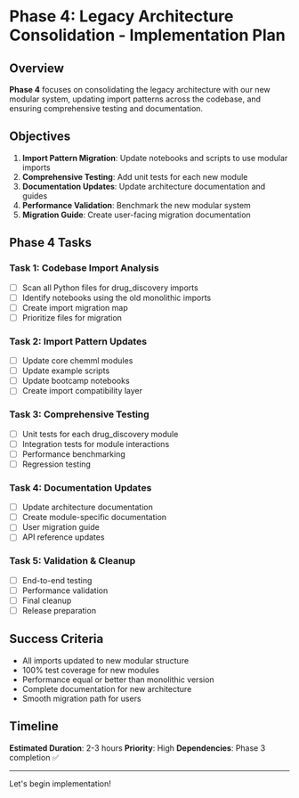 # Phase 4: Legacy Architecture Consolidation - Implementation Plan

## Overview

**Phase 4** focuses on consolidating the legacy architecture with our new modular system, updating import patterns across the codebase, and ensuring comprehensive testing and documentation.

## Objectives

1. **Import Pattern Migration**: Update notebooks and scripts to use modular imports
2. **Comprehensive Testing**: Add unit tests for each new module
3. **Documentation Updates**: Update architecture documentation and guides
4. **Performance Validation**: Benchmark the new modular system
5. **Migration Guide**: Create user-facing migration documentation

## Phase 4 Tasks

### Task 1: Codebase Import Analysis
- [ ] Scan all Python files for drug_discovery imports
- [ ] Identify notebooks using the old monolithic imports
- [ ] Create import migration map
- [ ] Prioritize files for migration

### Task 2: Import Pattern Updates
- [ ] Update core chemml modules
- [ ] Update example scripts
- [ ] Update bootcamp notebooks
- [ ] Create import compatibility layer

### Task 3: Comprehensive Testing
- [ ] Unit tests for each drug_discovery module
- [ ] Integration tests for module interactions
- [ ] Performance benchmarking
- [ ] Regression testing

### Task 4: Documentation Updates
- [ ] Update architecture documentation
- [ ] Create module-specific documentation
- [ ] User migration guide
- [ ] API reference updates

### Task 5: Validation & Cleanup
- [ ] End-to-end testing
- [ ] Performance validation
- [ ] Final cleanup
- [ ] Release preparation

## Success Criteria

- All imports updated to new modular structure
- 100% test coverage for new modules
- Performance equal or better than monolithic version
- Complete documentation for new architecture
- Smooth migration path for users

## Timeline

**Estimated Duration**: 2-3 hours
**Priority**: High
**Dependencies**: Phase 3 completion ✅

---

Let's begin implementation!
